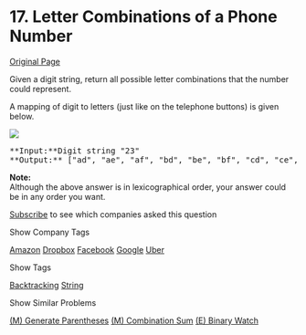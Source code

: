 # 17. Letter Combinations of a Phone Number

[Original Page](https://leetcode.com/problems/letter-combinations-of-a-phone-number/)

Given a digit string, return all possible letter combinations that the number could represent.

A mapping of digit to letters (just like on the telephone buttons) is given below.

![](http://upload.wikimedia.org/wikipedia/commons/thumb/7/73/Telephone-keypad2.svg/200px-Telephone-keypad2.svg.png)

<pre>**Input:**Digit string "23"
**Output:** ["ad", "ae", "af", "bd", "be", "bf", "cd", "ce", "cf"].
</pre>

**Note:**  
Although the above answer is in lexicographical order, your answer could be in any order you want.

<div>

[Subscribe](/subscribe/) to see which companies asked this question

</div>

<div>

<div id="company_tags" class="btn btn-xs btn-warning">Show Company Tags</div>

<span class="hidebutton">[Amazon](/company/amazon/) [Dropbox](/company/dropbox/) [Facebook](/company/facebook/) [Google](/company/google/) [Uber](/company/uber/)</span></div>

<div>

<div id="tags" class="btn btn-xs btn-warning">Show Tags</div>

<span class="hidebutton">[Backtracking](/tag/backtracking/) [String](/tag/string/)</span></div>

<div>

<div id="similar" class="btn btn-xs btn-warning">Show Similar Problems</div>

<span class="hidebutton">[(M) Generate Parentheses](/problems/generate-parentheses/) [(M) Combination Sum](/problems/combination-sum/) [(E) Binary Watch](/problems/binary-watch/)</span></div>